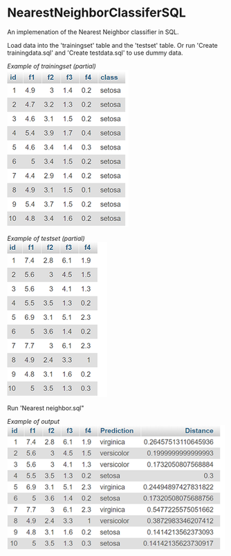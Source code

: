 # NearestNeighborClassiferSQL
An implemenation of the Nearest Neighbor classifier in SQL.


Load data into the 'trainingset' table and the 'testset' table. Or run 'Create trainingdata.sql' and 'Create testdata.sql' to use dummy data.

*Example of trainingset (partial)*<br/>
![Screenshot](Screenshots/1.png)



*Example of testset (partial)*<br/>
![Screenshot](Screenshots/2.png)



Run 'Nearest neighbor.sql"

*Example of output*<br/>
![Screenshot](Screenshots/3.png)

